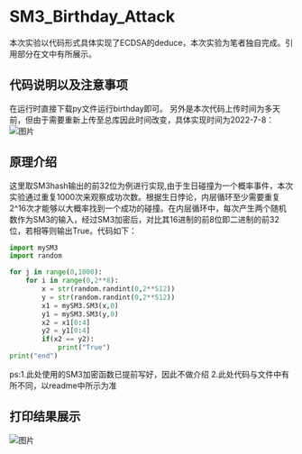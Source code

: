 # SM3_Birthday_Attack
本次实验以代码形式具体实现了ECDSA的deduce，本次实验为笔者独自完成。引用部分在文中有所展示。
## 代码说明以及注意事项
在运行时直接下载py文件运行birthday即可。
另外是本次代码上传时间为多天前，但由于需要重新上传至总库因此时间改变，具体实现时间为2022-7-8： 
![图片](https://user-images.githubusercontent.com/105708747/180755146-aa0013e0-c60a-4434-a570-491989295e9b.png)
## 原理介绍
这里取SM3hash输出的前32位为例进行实现,由于生日碰撞为一个概率事件，本次实验通过重复1000次来观察成功次数。根据生日悖论，内层循环至少需要重复2^16次才能够以大概率找到一个成功的碰撞。在内层循环中，每次产生两个随机数作为SM3的输入，经过SM3加密后，对比其16进制的前8位即二进制的前32位，若相等则输出True。代码如下：
```python
import mySM3
import random

for j in range(0,1000):
    for i in range(0,2**8):
        x = str(random.randint(0,2**512))
        y = str(random.randint(0,2**512))
        x1 = mySM3.SM3(x,0)
        y1 = mySM3.SM3(y,0)
        x2 = x1[0:4]
        y2 = y1[0:4]
        if(x2 == y2):
            print("True")
print("end")
```
ps:1.此处使用的SM3加密函数已提前写好，因此不做介绍
  2.此处代码与文件中有所不同，以readme中所示为准
## 打印结果展示
![图片](https://user-images.githubusercontent.com/105708747/180758961-fd36dd14-017b-48db-bd2c-f0364d8f27a2.png)

